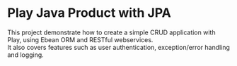 # Play Java Product with JPA

This project demonstrate how to create a simple CRUD application with Play, using Ebean ORM and RESTful webservices.  
It also covers features such as user authentication, exception/error handling and logging.
